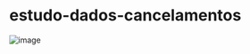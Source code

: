 # estudo-dados-cancelamentos


![image](https://github.com/GCGusmao/estudos-dados-cancelamentos/assets/69112221/3aea9755-a57f-4197-939c-a8caf1844ff4)
